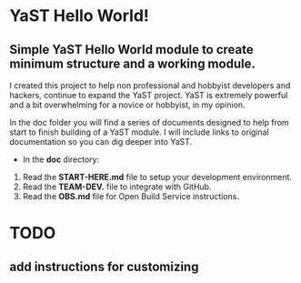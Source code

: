 # YaST Hello World!
## Simple YaST Hello World module to create minimum structure and a working module.

I created this project to help non professional and hobbyist developers and hackers, continue to expand the YaST project. YaST is extremely powerful and a bit overwhelming for a novice or hobbyist, in my opinion.  

In the doc folder you will find a series of documents designed to help from start to finish building of a YaST module.  I will include links to original documentation so you can dig deeper into YaST.  


+ In the **doc** directory:
 1. Read the **START-HERE.md** file to setup your development environment.
 2. Read the **TEAM-DEV.** file to integrate with GitHub.
 3. Read the **OBS.md** file for Open Build Service instructions.


# TODO
## add instructions for customizing
